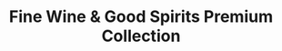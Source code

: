 ---
title: "Fine Wine & Good Spirits Premium Collection"
url: /sewickley/fine-wine-und-good-spirits-premium-collection/
shop: Spirituosen
---
